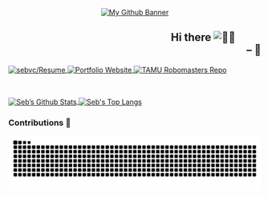 <div align="center">
  <!-- <img width="200" src="https://github.com/sebvc/sebvc/assets/90735870/163b1a95-e5da-4bd9-bd43-da0837f7b3b0" alt="My Profile Picture"> -->

  [![My Github Banner](https://github.com/sebvc/sebvc/assets/90735870/8dd7757a-2ce0-404a-b4d3-19b361e32973)](http://tx.ag/sebvc)
</div>

<div align="end">


<!-- https://animated-fluent-emoji.vercel.app/ for animated👋🏽 -->
## Hi there <img src="https://raw.githubusercontent.com/Tarikul-Islam-Anik/Animated-Fluent-Emojis/master/Emojis/Hand%20gestures/Waving%20Hand%20Medium%20Skin%20Tone.png" alt="👋🏽" width="30" height="30" /> &#10240;&#10240;&#10240; <br> &#10240;&#10240;&#10240;&#10240;&#10240;&#10240;&#10240;&#10240; &ndash; 🦀
</div>

<!-- ### Some Fun Stuff 🚀 -->
<!-- From: https://github.com/anuraghazra/github-readme-stats -->
<!-- [![Seb’s github stats](https://github-readme-stats.vercel.app/api?username=sebvc&show_icons=true&include_all_commits=true&rank_icon=github&hide=contribs&title_color=c50000&icon_color=c50000&text_color=6e6e6e&bg_color=00000000&border_color=810202)](https://github.com/sebvc)

[![Top Langs](https://github-readme-stats.vercel.app/api/top-langs/?username=sebvc&layout=compact&theme=onedark&title_color=c50000&text_color=6e6e6e&bg_color=00000000&border_color=810202&hide_progress=true&hide=PHP&langs_count=8)](https://github.com/sebvc)
 -->

<a href="https://github.com/sebvc/Resume">
  <img align="center" alt="sebvc/Resume" src="https://github-readme-stats.vercel.app/api/pin/?username=sebvc&repo=Resume&theme=shadow_red&text_color=6e6e6e&border_color=6e6e6e" />
</a>
<!-- &emsp;horizontal space -->
<a href="https://github.com/sebvc/people.tamu.edu">
  <img align="center" alt="Portfolio Website" src="https://github-readme-stats.vercel.app/api/pin/?username=sebvc&repo=people.tamu.edu&theme=shadow_red&text_color=6e6e6e&border_color=6e6e6e" />
</a>
<!-- &emsp;horizontal space -->
<a href="https://github.com/TAMU-Robomasters/aimbots-dev">
  <img align="center" alt="TAMU Robomasters Repo" src="https://github-readme-stats.vercel.app/api/pin/?username=TAMU-Robomasters&repo=aimbots-dev&show_owner=true&theme=shadow_red&text_color=6e6e6e&border_color=6e6e6e" />
</a>

<br><!-- new line space <br>-->


<a href="https://github.com/sebvc">
  <img alt="Seb’s Github Stats" align="center" src="https://github-readme-stats.vercel.app/api?username=sebvc&show_icons=true&include_all_commits=true&rank_icon=github&hide=contribs&theme=shadow_red&text_color=6e6e6e" />
</a>
<a href="https://github.com/sebvc">
  <img alt="Seb's Top Langs" align="center" src="https://github-readme-stats.vercel.app/api/top-langs/?username=sebvc&hide_progress=true&langs_count=10&theme=shadow_red&text_color=6e6e6e" />
</a>

<br>

### Contributions 🐍<!-- Snake from Platane -->
<a href="https://platane.github.io/snk/">
<picture> 
  <source media="(prefers-color-scheme: dark)" srcset="https://raw.githubusercontent.com/sebvc/sebvc/output/github-contribution-grid-snake-dark.svg">
  <source media="(prefers-color-scheme: light)" srcset="https://raw.githubusercontent.com/sebvc/sebvc/output/github-contribution-grid-snake.svg">
  <img alt="github contribution grid snake animation" src="https://raw.githubusercontent.com/sebvc/sebvc/output/github-contribution-grid-snake.svg">
</picture>
</a>

<!-- [![Seb's github activity graph](https://github-readme-activity-graph.vercel.app/graph?username=sebvc&bg_color=fffff0&color=708090&line=24292e&point=24292e&area=true&hide_border=true)](https://github.com/sebvc) -->



<!--
**sebvc/sebvc** is a ✨ _special_ ✨ repository because its `README.md` (this file) appears on your GitHub profile.

Here are some ideas to get you started:

- 🔭 I’m currently working on ...
- 🌱 I’m currently learning ...
- 👯 I’m looking to collaborate on ...
- 🤔 I’m looking for help with ...
- 💬 Ask me about ...
- 📫 How to reach me: ...
- 😄 Pronouns: ...
- ⚡ Fun fact: ...
-->
